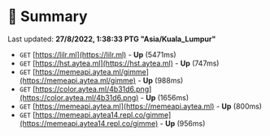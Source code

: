 # 📖 Summary
Last updated: **27/8/2022, 1:38:33 PTG "Asia/Kuala_Lumpur"**

- `GET` [https://lilr.ml](https://lilr.ml) - **Up** (5471ms)
- `GET` [https://hst.aytea.ml](https://hst.aytea.ml) - **Up** (747ms)
- `GET` [https://memeapi.aytea.ml/gimme](https://memeapi.aytea.ml/gimme) - **Up** (988ms)
- `GET` [https://color.aytea.ml/4b31d6.png](https://color.aytea.ml/4b31d6.png) - **Up** (1656ms)
- `GET` [https://memeapi.aytea.ml](https://memeapi.aytea.ml) - **Up** (800ms)
- `GET` [https://memeapi.aytea14.repl.co/gimme](https://memeapi.aytea14.repl.co/gimme) - **Up** (956ms)
